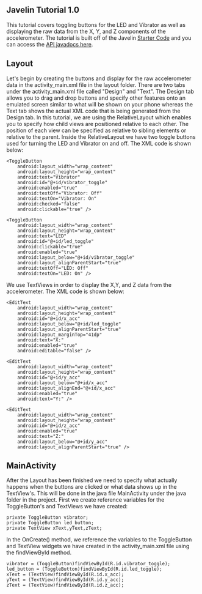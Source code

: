 ## Javelin Tutorial 1.0
This tutorial covers toggling buttons for the LED and Vibrator as well as displaying the raw data from the X, Y, and Z components of the accelerometer. The tutorial is built off of the Javelin [Starter Code](https://github.com/javelin-devices/javelin-starter-code) and you can access the [API javadocs here](http://www.javelindevices.com/javelin_docs/index.html).

## Layout 
Let's begin by creating the buttons and display for the raw accelerometer data in the activity_main.xml file in the layout folder. There are two tabs under the activity_main.xml file called "Design" and "Text". The Design tab allows you to drag and drop buttons and specify other features onto an emulated screen similar to what will be shown on your phone whereas the Text tab shows the actual XML code that is being generated from the Design tab. In this tutorial, we are using the RelativeLayout which enables you to specify how child views are positioned relative to each other. The position of each view can be specified as relative to sibling elements or relative to the parent. Inside the RelativeLayout we have two toggle buttons used for turning the LED and Vibrator on and off. The XML code is shown below:

    <ToggleButton
        android:layout_width="wrap_content"
        android:layout_height="wrap_content"
        android:text="Vibrator"
        android:id="@+id/vibrator_toggle"
        android:enabled="true"
        android:textOff="Vibrator: Off"
        android:textOn="Vibrator: On"
        android:checked="false"
        android:clickable="true" />

    <ToggleButton
        android:layout_width="wrap_content"
        android:layout_height="wrap_content"
        android:text="LED"
        android:id="@+id/led_toggle"
        android:clickable="true"
        android:enabled="true"
        android:layout_below="@+id/vibrator_toggle"
        android:layout_alignParentStart="true"
        android:textOff="LED: Off"
        android:textOn="LED: On" />
        
  We use TextViews in order to display the X,Y, and Z data from the accelerometer. The XML code is shown below:

    <EditText
        android:layout_width="wrap_content"
        android:layout_height="wrap_content"
        android:id="@+id/x_acc"
        android:layout_below="@+id/led_toggle"
        android:layout_alignParentStart="true"
        android:layout_marginTop="41dp"
        android:text="X:"
        android:enabled="true"
        android:editable="false" />

    <EditText
        android:layout_width="wrap_content"
        android:layout_height="wrap_content"
        android:id="@+id/y_acc"
        android:layout_below="@+id/x_acc"
        android:layout_alignEnd="@+id/x_acc"
        android:enabled="true"
        android:text="Y:" />

    <EditText
        android:layout_width="wrap_content"
        android:layout_height="wrap_content"
        android:id="@+id/z_acc"
        android:enabled="true"
        android:text="Z:"
        android:layout_below="@+id/y_acc"
        android:layout_alignParentStart="true" />

## MainActivity
After the Layout has been finished we need to specify what actually happens when the buttons are clicked or what data shows up in the TextView's. This will be done in the java file MainActivity under the java folder in the project. First we create reference variables for the ToggleButton's and TextViews we have created:

    private ToggleButton vibrator;
    private ToggleButton led_button;
    private TextView xText,yText,zText;

In the OnCreate() method, we reference the variables to the ToggleButton and TextView widgets we have created in the activity_main.xml file using the findViewById method. 

    vibrator = (ToggleButton)findViewById(R.id.vibrator_toggle);
    led_button = (ToggleButton)findViewById(R.id.led_toggle);
    xText = (TextView)findViewById(R.id.x_acc);
    yText = (TextView)findViewById(R.id.y_acc);
    zText = (TextView)findViewById(R.id.z_acc);
    






